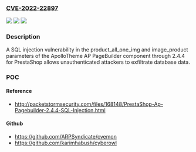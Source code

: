 ### [CVE-2022-22897](https://cve.mitre.org/cgi-bin/cvename.cgi?name=CVE-2022-22897)
![](https://img.shields.io/static/v1?label=Product&message=n%2Fa&color=blue)
![](https://img.shields.io/static/v1?label=Version&message=n%2Fa&color=blue)
![](https://img.shields.io/static/v1?label=Vulnerability&message=n%2Fa&color=brighgreen)

### Description

A SQL injection vulnerability in the product_all_one_img and image_product parameters of the ApolloTheme AP PageBuilder component through 2.4.4 for PrestaShop allows unauthenticated attackers to exfiltrate database data.

### POC

#### Reference
- http://packetstormsecurity.com/files/168148/PrestaShop-Ap-Pagebuilder-2.4.4-SQL-Injection.html

#### Github
- https://github.com/ARPSyndicate/cvemon
- https://github.com/karimhabush/cyberowl

